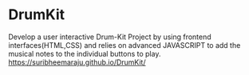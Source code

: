 # DrumKit
Develop a user interactive Drum-Kit Project by using frontend interfaces(HTML,CSS) and relies on advanced JAVASCRIPT to add the musical notes to the individual buttons to play.
https://suribheemaraju.github.io/DrumKit/
